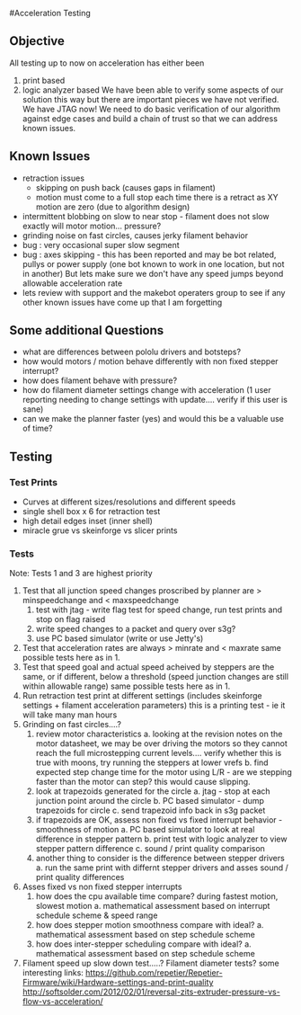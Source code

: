 #Acceleration Testing 

## Objective
All testing up to now on acceleration has either been
1. print based
2. logic analyzer based 
We have been able to verify some aspects of our solution this way but there are important pieces we have not verified.
We have JTAG now!
We need to do basic verification of our algorithm against edge cases and build a chain of trust so that we can address known issues.

## Known Issues
* retraction issues
    * skipping on push back (causes gaps in filament)
    * motion must come to a full stop each time there is a retract as XY motion are zero (due to algorithm design)
* intermittent blobbing on slow to near stop - filament does not slow exactly will motor motion... pressure? 
* grinding noise on fast circles, causes jerky filament behavior
* bug : very occasional super slow segment
* bug : axes skipping - this has been reported and may be bot related, pullys or power supply (one bot known to work in one location, but not in another) But lets make sure we don't have any speed jumps beyond allowable acceleration rate
* lets review with support and the makebot operaters group to see if any other known issues have come up that I am forgetting

## Some additional Questions
* what are differences between pololu drivers and botsteps?
* how would motors / motion behave differently with non fixed stepper interrupt?
* how does filament behave with pressure?
* how do filament diameter settings change with acceleration (1 user reporting needing to change settings with update.... verify if this user is sane)
* can we make the planner faster (yes) and would this be a valuable use of time?

## Testing 
### Test Prints
* Curves at different sizes/resolutions and different speeds
* single shell box x 6 for retraction test
* high detail edges inset (inner shell)
* miracle grue vs skeinforge vs slicer prints
### Tests
Note: Tests 1 and 3 are highest priority
1. Test that all junction speed changes proscribed by planner are > minspeedchange and < maxspeedchange
    1. test with jtag - write flag test for speed change, run test prints and stop on flag raised
    2. write speed changes to a packet and query over s3g?
    3. use PC based simulator (write or use Jetty's)
2. Test that acceleration rates are always > minrate and < maxrate
    same possible tests here as in 1.
3. Test that speed goal and actual speed acheived by steppers are the same, or if different, below a threshold (speed junction changes are still within allowable range)
    same possible tests here as in 1.
4. Run retraction test print at different settings (includes skeinforge settings + filament acceleration parameters)
    this is a printing test - ie it will take many man hours
5. Grinding on fast circles....?
    1. review motor characteristics
        a. looking at the revision notes on the motor datasheet, we may be over driving the motors so they cannot reach the full microstepping current levels.... verify whether this is true with moons, try running the steppers at lower vrefs
        b. find expected step change time for the motor using L/R - are we stepping faster than the motor can step?  this would cause slipping.
    2. look at trapezoids generated for the circle
        a. jtag - stop at each junction point around the circle
        b. PC based simulator - dump trapezoids for circle
        c. send trapezoid info back in s3g packet
    3. if trapezoids are OK, assess non fixed vs fixed interrupt behavior - smoothness of motion
        a. PC based simulator to look at real difference in stepper pattern
        b. print test with logic analyzer to view stepper pattern difference
        c. sound / print quality comparison
    4. another thing to consider is the difference between stepper drivers
        a. run the same print with differnt stepper drivers and asses sound / print quality differences
6. Asses fixed vs non fixed stepper interrupts
    1. how does the cpu available time compare? during fastest motion, slowest motion
        a. mathematical assessment based on interrupt schedule scheme & speed range
    2. how does stepper motion smoothness compare with ideal?
        a. mathematical assessment based on step schedule scheme 
    3. how does inter-stepper scheduling compare with ideal?
        a. mathematical assessment based on step schedule scheme 
7. Filament speed up slow down test.....? Filament diameter tests?
    some interesting links:
    https://github.com/repetier/Repetier-Firmware/wiki/Hardware-settings-and-print-quality
    http://softsolder.com/2012/02/01/reversal-zits-extruder-pressure-vs-flow-vs-acceleration/
